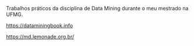 Trabalhos práticos da disciplina de Data Mining durante o meu mestrado na UFMG.

https://dataminingbook.info

https://md.lemonade.org.br/

